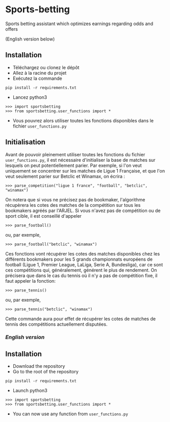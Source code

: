# Sports-betting
Sports betting assistant which optimizes earnings regarding odds and offers

(English version below)


## Installation
- Téléchargez ou clonez le dépôt
- Allez à la racine du projet
- Exécutez la commande
```
pip install -r requirements.txt
```
- Lancez python3
```
>>> import sportsbetting
>>> from sportsbetting.user_functions import *
```
- Vous pouvrez alors utiliser toutes les fonctions disponibles dans le fichier `user_functions.py`

## Initialisation
Avant de pouvoir pleinement utiliser toutes les fonctions du fichier `user_functions.py`, il est nécessaire d'initialiser la base de matches sur lesquels on peut potentiellement parier. Par exemple, si l'on veut uniquement se concentrer sur les matches de Ligue 1 Française, et que l'on veut seulement parier sur Betclic et Winamax, on écrira :
```
>>> parse_competition("ligue 1 france", "football", "betclic", "winamax")
```
On notera que si vous ne précisez pas de bookmaker, l'algorithme récupèrera les cotes des matches de la compétition sur tous les bookmakers agréés par l'ARJEL.
Si vous n'avez pas de compétition ou de sport cible, il est conseillé d'appeler
```
>>> parse_football()
```
ou, par exemple,
```
>>> parse_football("betclic", "winamax")
```
Ces fonctions vont récupérer les cotes des matches disponibles chez les différents bookmakers pour les 5 grands championnats européens de football (Ligue 1, Premier League, LaLiga, Serie A, Bundesliga), car ce sont ces compétitions qui, généralement, générent le plus de rendement.
On précisera que dans le cas du tennis où il n'y a pas de compétition fixe, il faut appeler la fonction:
```
>>> parse_tennis()
```
ou, par exemple,
```
>>> parse_tennis("betclic", "winamax")
```
Cette commande aura pour effet de récupérer les cotes de matches de tennis des compétitions actuellement disputées.







### *English version*
## Installation
- Download the repository
- Go to the root of the repository
```
pip install -r requirements.txt
```
- Launch python3
```
>>> import sportsbetting
>>> from sportsbetting.user_functions import *
```
- You can now use any function from `user_functions.py`





